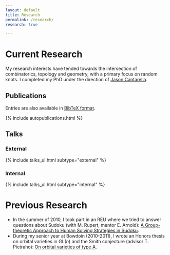 ```yaml
---
layout: default
title: Research
permalink: /research/
research: true

---
```


# Current Research

My research interests have tended towards the intersection of
combinatorics, topology and geometry, with a primary focus on random
knots. I completed my PhD under the direction of <a
href="http://www.jasoncantarella.com">Jason Cantarella</a>.

## Publications

Entries are also available in [BibTeX format](/static/hchapman.bib).

{% include autopublications.html %}

## Talks

### External
{% include talks_ul.html subtype="external" %}
    
### Internal
{% include talks_ul.html subtype="internal" %}

# Previous Research

* In the summer of 2010, I took part in an REU where we tried to answer
questions about Sudoku (with M. Rupert, mentor E. Arnold): <a
href="http://digitalarchive.gsu.edu/caaurj/vol3/iss1/3/">A
Group-theoretic Approach to Human Solving Strategies in
Sudoku</a>.
* During my senior year at Bowdoin (2010-2011), I wrote an
Honors thesis on orbital varieties in GL(<em>n</em>) and the Smith
conjecture (advisor T. Pietraho): <a
href="http://bowdoin.aquabrowser.com/?itemid=|library/m/iii-bowdoin|b28667785">On
orbital varieties of type A</a>.

